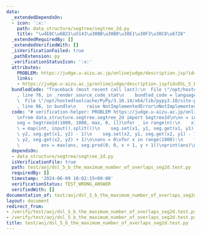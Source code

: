```yaml
---
data:
  _extendedDependsOn:
  - icon: ':x:'
    path: data_structure/segtree/segtree_2d.py
    title: "\u4E8C\u6B21\u5143\u30BB\u30B0\u30E1\u30F3\u30C8\u6728"
  _extendedRequiredBy: []
  _extendedVerifiedWith: []
  _isVerificationFailed: true
  _pathExtension: py
  _verificationStatusIcon: ':x:'
  attributes:
    PROBLEM: https://judge.u-aizu.ac.jp/onlinejudge/description.jsp?id=DSL_5_B
    links:
    - https://judge.u-aizu.ac.jp/onlinejudge/description.jsp?id=DSL_5_B
  bundledCode: "Traceback (most recent call last):\n  File \"/opt/hostedtoolcache/PyPy/3.10.14/x64/lib/pypy3.10/site-packages/onlinejudge_verify/documentation/build.py\"\
    , line 76, in _render_source_code_stat\n    bundled_code = language.bundle(\n\
    \  File \"/opt/hostedtoolcache/PyPy/3.10.14/x64/lib/pypy3.10/site-packages/onlinejudge_verify/languages/python.py\"\
    , line 96, in bundle\n    raise NotImplementedError\nNotImplementedError\n"
  code: "# verification-helper: PROBLEM https://judge.u-aizu.ac.jp/onlinejudge/description.jsp?id=DSL_5_B\n\
    \nfrom data_structure.segtree.segtree_2d import Segtree2d\n\nn = int(input())\n\
    seg = Segtree2d(1000, 1000, max, 0, [])\nfor _ in range(n):\n    x1, y1, x2, y2\
    \ = map(int, input().split())\n    seg.set(x1, y1, seg.get(x1, y1) + 1)\n    seg.set(x1,\
    \ y2, seg.get(x1, y2) - 1)\n    seg.set(x2, y1, seg.get(x2, y1) - 1)\n    seg.set(x2,\
    \ y2, seg.get(x2, y2) + 1)\n\nans = 0\nfor x in range(1000):\n    for y in range(1000):\n\
    \        ans = max(ans, seg.prod(0, 0, x + 1, y + 1))\nprint(ans)\n"
  dependsOn:
  - data_structure/segtree/segtree_2d.py
  isVerificationFile: true
  path: test/aoj/dsl_5_b_the_maximum_number_of_overlaps_seg2d.test.py
  requiredBy: []
  timestamp: '2024-06-09 10:02:15+09:00'
  verificationStatus: TEST_WRONG_ANSWER
  verifiedWith: []
documentation_of: test/aoj/dsl_5_b_the_maximum_number_of_overlaps_seg2d.test.py
layout: document
redirect_from:
- /verify/test/aoj/dsl_5_b_the_maximum_number_of_overlaps_seg2d.test.py
- /verify/test/aoj/dsl_5_b_the_maximum_number_of_overlaps_seg2d.test.py.html
title: test/aoj/dsl_5_b_the_maximum_number_of_overlaps_seg2d.test.py
---
```


